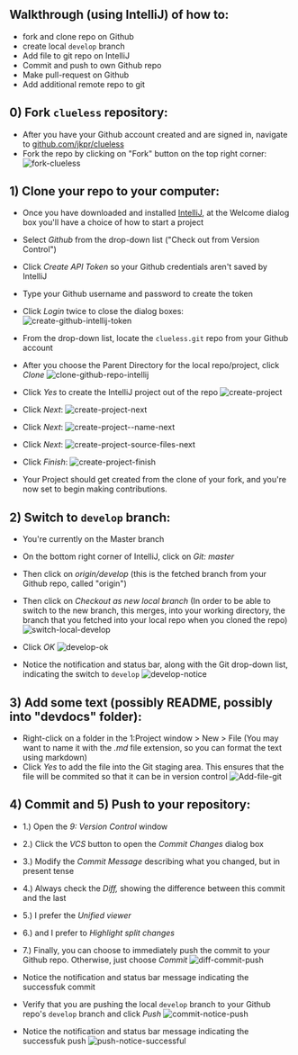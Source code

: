 ## Walkthrough (using IntelliJ) of how to:
 * fork and clone repo on Github
 * create local `develop` branch
 * Add file to git repo on IntelliJ
 * Commit and push to own Github repo
 * Make pull-request on Github
 * Add additional remote repo to git
 
## 0) Fork `clueless` repository:
 
 - After you have your Github account created and are signed in, navigate to [github.com/jkpr/clueless](https://github.com/jkpr/clueless)
 - Fork the repo by clicking on "Fork" button on the top right corner:
![fork-clueless](https://www.dropbox.com/s/wmindt7ive5phrt/fork-clueless.jpeg?dl=1)

## 1) Clone your repo to your computer:

- Once you have downloaded and installed [IntelliJ](http://www.jetbrains.com/idea/), at the Welcome dialog box you'll have a choice of how to start a project
- Select _Github_ from the drop-down list ("Check out from Version Control")
- Click _Create API Token_ so your Github credentials aren't saved by IntelliJ
- Type your Github username and password to create the token
- Click _Login_ twice to close the dialog boxes:
![create-github-intellij-token](https://www.dropbox.com/s/i2vlnn6d4hruq6c/create-github-intellij-token.png?dl=1)

- From the drop-down list, locate the `clueless.git` repo from your Github account
- After you choose the Parent Directory for the local repo/project, click _Clone_
![clone-github-repo-intellij](https://www.dropbox.com/s/sow1m9k09bpui1f/clone-github-repo-intellij.png?dl=1)

- Click _Yes_ to create the IntelliJ project out of the repo
![create-project](https://www.dropbox.com/s/k46s3htxvkuiwg8/create-project.png?dl=1)

- Click _Next_:
![create-project-next](https://www.dropbox.com/s/y8eyurtfe61v506/create-project-next.png?dl=1)

- Click _Next_:
![create-project--name-next](https://www.dropbox.com/s/y0rbify9gz1gvmi/create-project--name-next.png?dl=1)

- Click _Next_:
![create-project-source-files-next](https://www.dropbox.com/s/shaumisd4cc91o8/create-project-source-files-next.png?dl=1)

- Click _Finish_:
![create-project-finish](https://www.dropbox.com/s/6zmwaojl10fyyno/create-project-finish.png?dl=1)

- Your Project should get created from the clone of your fork, and you're now set to begin making contributions.

## 2) Switch to `develop` branch:

- You're currently on the Master branch
- On the bottom right corner of IntelliJ, click on _Git: master_
- Then click on _origin/develop_ (this is the fetched branch from your Github repo, called "origin")
- Then click on _Checkout as new local branch_ (In order to be able to switch to the new branch, this merges, into your working directory, the branch that you fetched into your local repo  when you cloned the repo)
![switch-local-develop](https://www.dropbox.com/s/703d06u2ymtv3by/switch-local-develop.png?dl=1)


- Click _OK_
![develop-ok](https://www.dropbox.com/s/u22ogv9jd97rtaa/develop-ok.png?dl=1)

- Notice the notification and status bar, along with the Git drop-down list, indicating the switch to `develop`
![develop-notice](https://www.dropbox.com/s/ptm6zbwig79ixdg/develop-notice.png?dl=1)

## 3) Add some text (possibly README, possibly into "devdocs" folder):

- Right-click on a folder in the 1:Project window > New > File (You may want to name it with the _.md_ file extension, so you can format the text using markdown)
- Click _Yes_ to add the file into the Git staging area. This ensures that the file will be commited so that it can be in version control
![Add-file-git](https://www.dropbox.com/s/cekwnl0btg6200e/add-file-git.png?dl=1)

## 4) Commit and 5) Push to your repository:

- 1.) Open the _9: Version Control_ window
- 2.) Click the _VCS_ button to open the _Commit Changes_ dialog box
- 3.) Modify the _Commit Message_ describing what you changed, but in present tense
- 4.) Always check the _Diff,_ showing the difference between this commit and the last
- 5.) I prefer the _Unified viewer_
- 6.) and I prefer to _Highlight split changes_
- 7.) Finally, you can choose to immediately push the commit to your Github repo. Otherwise, just choose _Commit_
![diff-commit-push](https://www.dropbox.com/s/6mlm5b8ygsqu0qz/diff-commit-push.png?dl=1)

- Notice the notification and status bar message indicating the successfuk commit
- Verify that you are pushing the local `develop` branch to your Github repo's `develop` branch and click _Push_
![commit-notice-push](https://www.dropbox.com/s/otptz3bmtq6vwlk/commit-notice-push.png?dl=1)

- Notice the notification and status bar message indicating the successfuk push
![push-notice-successful](https://www.dropbox.com/s/s76re65mzx0olil/push-notice-successful.png?dl=1)